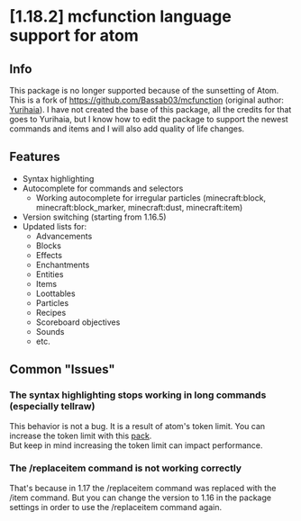 # [1.18.2] mcfunction language support for atom

## Info
This package is no longer supported because of the sunsetting of Atom.  
This is a fork of https://github.com/Bassab03/mcfunction (original author: [Yurihaia](https://github.com/Yurihaia)). I have not created the base of this package, all the credits for that goes to Yurihaia, but I know how to edit the package to support the newest commands and items and I will also add quality of life changes.

## Features
- Syntax highlighting
- Autocomplete for commands and selectors
  - Working autocomplete for irregular particles (minecraft:block, minecraft:block_marker, minecraft:dust, minecraft:item)
- Version switching (starting from 1.16.5)
- Updated lists for:
  - Advancements
  - Blocks
  - Effects
  - Enchantments
  - Entities
  - Items
  - Loottables
  - Particles
  - Recipes
  - Scoreboard objectives
  - Sounds
  - etc.

## Common "Issues"
### The syntax highlighting stops working in long commands (especially tellraw)
This behavior is not a bug. It is a result of atom's token limit. You can increase the token limit with this [pack](https://atom.io/packages/grammar-token-limit).\
But keep in mind increasing the token limit can impact performance.

### The /replaceitem command is not working correctly
That's because in 1.17 the /replaceitem command was replaced with the /item command. But you can change the version to 1.16 in the package settings in order to use the /replaceitem command again.
